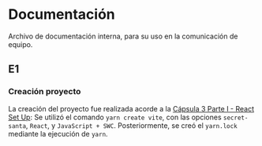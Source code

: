 # Documentación

Archivo de documentación interna, para su uso en la comunicación de equipo.

## E1

### Creación proyecto

La creación del proyecto fue realizada acorde a la [Cápsula 3 Parte I - React Set Up](https://youtu.be/LN0yLqjr_6s?feature=shared): Se utilizó el comando `yarn create vite`, con las opciones `secret-santa`, `React`, y `JavaScript + SWC`. Posteriormente, se creó el `yarn.lock` mediante la ejecución de `yarn`. 